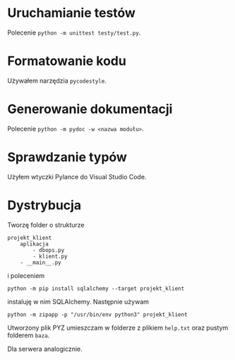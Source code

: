 # Uruchamianie testów
Polecenie `python -m unittest testy/test.py`.

# Formatowanie kodu
Używałem narzędzia `pycodestyle`.

# Generowanie dokumentacji
Polecenie `python -m pydoc -w <nazwa modułu>`.

# Sprawdzanie typów
Użyłem wtyczki Pylance do Visual Studio Code.

# Dystrybucja
Tworzę folder o strukturze

```
projekt_klient
    aplikacja
        - dbops.py
        - klient.py
    - __main__.py
```

i poleceniem 

```python -m pip install sqlalchemy --target projekt_klient```

instaluję w nim SQLAlchemy. Następnie używam

```python -m zipapp -p "/usr/bin/env python3" projekt_klient```

Utworzony plik PYZ umieszczam w folderze z plikiem `help.txt`
oraz pustym folderem `baza`.

Dla serwera analogicznie. 
